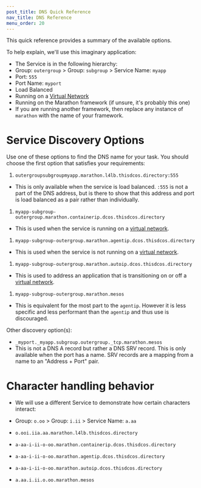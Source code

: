 ```yaml
---
post_title: DNS Quick Reference
nav_title: DNS Reference
menu_order: 20
---
```


This quick reference provides a summary of the available options.

To help explain, we'll use this imaginary application:

* The Service is in the following hierarchy:
 * Group: `outergroup` > Group: `subgroup` > Service Name: `myapp`
* Port: `555`
 * Port Name: `myport`
 * Load Balanced
* Running on a [Virtual Network](/docs/1.8/usage/service-discovery/load-balancing-vips/virtual-networks/)
* Running on the Marathon framework (if unsure, it's probably this one)
 * If you are running another framework, then replace any instance of `marathon` with the name of your framework.

# Service Discovery Options

Use one of these options to find the DNS name for your task.
You should choose the first option that satisfies your requirements:

1.  `outergroupsubgroupmyapp.marathon.l4lb.thisdcos.directory:555`
 * This is only available when the service is load balanced. `:555` is not a part of the DNS address, but is there to show that this address and port is load balanced as a pair rather than individually.
1.  `myapp-subgroup-outergroup.marathon.containerip.dcos.thisdcos.directory`
 * This is used when the service is running on a [virtual network](/docs/1.8/usage/service-discovery/load-balancing-vips/virtual-networks/).
1.  `myapp-subgroup-outergroup.marathon.agentip.dcos.thisdcos.directory`
 * This is used when the service is not running on a [virtual network](/docs/1.8/usage/service-discovery/load-balancing-vips/virtual-networks/).
1.  `myapp-subgroup-outergroup.marathon.autoip.dcos.thisdcos.directory`
 * This is used to address an application that is transitioning on or off a [virtual network](/docs/1.8/usage/service-discovery/load-balancing-vips/virtual-networks/).
1.  `myapp-subgroup-outergroup.marathon.mesos`
 * This is equivalent for the most part to the `agentip`. However it is less specific and less performant than the `agentip` and thus use is discouraged.

Other discovery option(s):

* `_myport._myapp.subgroup.outergroup._tcp.marathon.mesos`
 * This is not a DNS A record but rather a DNS SRV record. This is only available when the port has a name. SRV records are a mapping from a
   name to an "Address + Port" pair.

# Character handling behavior

* We will use a different Service to demonstrate how certain characters interact:
 * Group: `o.oo` > Group: `i.ii` > Service Name: `a.aa`

* `o.ooi.iia.aa.marathon.l4lb.thisdcos.directory`
* `a-aa-i-ii-o-oo.marathon.containerip.dcos.thisdcos.directory`
* `a-aa-i-ii-o-oo.marathon.agentip.dcos.thisdcos.directory`
* `a-aa-i-ii-o-oo.marathon.autoip.dcos.thisdcos.directory`
* `a.aa.i.ii.o.oo.marathon.mesos`
